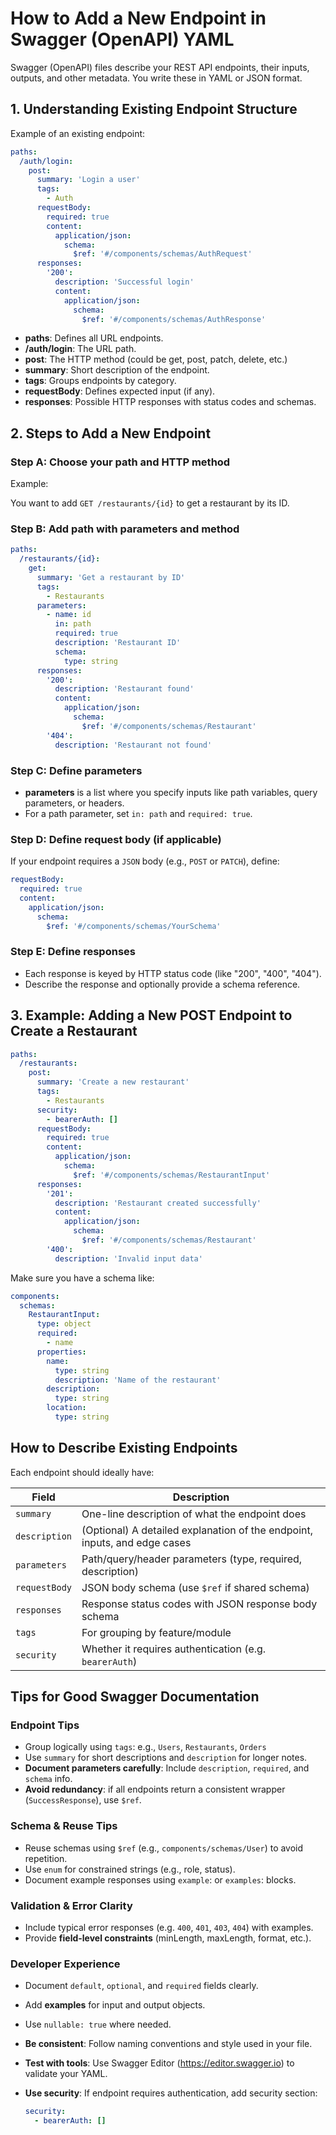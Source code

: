 # How to Add a New Endpoint in Swagger (OpenAPI) YAML

Swagger (OpenAPI) files describe your REST API endpoints, their inputs, outputs, and other metadata. You write these in YAML or JSON format.

## 1. Understanding Existing Endpoint Structure

Example of an existing endpoint:

```yaml
paths:
  /auth/login:
    post:
      summary: 'Login a user'
      tags:
        - Auth
      requestBody:
        required: true
        content:
          application/json:
            schema:
              $ref: '#/components/schemas/AuthRequest'
      responses:
        '200':
          description: 'Successful login'
          content:
            application/json:
              schema:
                $ref: '#/components/schemas/AuthResponse'
```

- **paths**: Defines all URL endpoints.
- **/auth/login**: The URL path.
- **post**: The HTTP method (could be get, post, patch, delete, etc.)
- **summary**: Short description of the endpoint.
- **tags**: Groups endpoints by category.
- **requestBody**: Defines expected input (if any).
- **responses**: Possible HTTP responses with status codes and schemas.

## 2. Steps to Add a New Endpoint

### Step A: Choose your path and HTTP method

Example:

You want to add `GET /restaurants/{id}` to get a restaurant by its ID.

### Step B: Add path with parameters and method

```yaml
paths:
  /restaurants/{id}:
    get:
      summary: 'Get a restaurant by ID'
      tags:
        - Restaurants
      parameters:
        - name: id
          in: path
          required: true
          description: 'Restaurant ID'
          schema:
            type: string
      responses:
        '200':
          description: 'Restaurant found'
          content:
            application/json:
              schema:
                $ref: '#/components/schemas/Restaurant'
        '404':
          description: 'Restaurant not found'
```

### Step C: Define parameters

- **parameters** is a list where you specify inputs like path variables, query parameters, or headers.
- For a path parameter, set `in: path` and `required: true`.

### Step D: Define request body (if applicable)

If your endpoint requires a `JSON` body (e.g., `POST` or `PATCH`), define:

```yaml
requestBody:
  required: true
  content:
    application/json:
      schema:
        $ref: '#/components/schemas/YourSchema'
```

### Step E: Define responses

- Each response is keyed by HTTP status code (like "200", "400", "404").
- Describe the response and optionally provide a schema reference.

## 3. Example: Adding a New POST Endpoint to Create a Restaurant

```yaml
paths:
  /restaurants:
    post:
      summary: 'Create a new restaurant'
      tags:
        - Restaurants
      security:
        - bearerAuth: []
      requestBody:
        required: true
        content:
          application/json:
            schema:
              $ref: '#/components/schemas/RestaurantInput'
      responses:
        '201':
          description: 'Restaurant created successfully'
          content:
            application/json:
              schema:
                $ref: '#/components/schemas/Restaurant'
        '400':
          description: 'Invalid input data'
```

Make sure you have a schema like:

```yaml
components:
  schemas:
    RestaurantInput:
      type: object
      required:
        - name
      properties:
        name:
          type: string
          description: 'Name of the restaurant'
        description:
          type: string
        location:
          type: string
```

## How to Describe Existing Endpoints

Each endpoint should ideally have:

| Field         | Description                                                               |
| ------------- | ------------------------------------------------------------------------- |
| `summary`     | One-line description of what the endpoint does                            |
| `description` | (Optional) A detailed explanation of the endpoint, inputs, and edge cases |
| `parameters`  | Path/query/header parameters (type, required, description)                |
| `requestBody` | JSON body schema (use `$ref` if shared schema)                            |
| `responses`   | Response status codes with JSON response body schema                      |
| `tags`        | For grouping by feature/module                                            |
| `security`    | Whether it requires authentication (e.g. `bearerAuth`)                    |

## Tips for Good Swagger Documentation

### Endpoint Tips

- Group logically using `tags`: e.g., `Users`, `Restaurants`, `Orders`
- Use `summary` for short descriptions and `description` for longer notes.
- **Document parameters carefully**: Include `description`, `required`, and `schema` info.
- **Avoid redundancy**: if all endpoints return a consistent wrapper (`SuccessResponse`), use `$ref`.

### Schema & Reuse Tips

- Reuse schemas using `$ref` (e.g., `components/schemas/User`) to avoid repetition.
- Use `enum` for constrained strings (e.g., role, status).
- Document example responses using `example`: or `examples`: blocks.

### Validation & Error Clarity

- Include typical error responses (e.g. `400`, `401`, `403`, `404`) with examples.
- Provide **field-level constraints** (minLength, maxLength, format, etc.).

### Developer Experience

- Document `default`, `optional`, and `required` fields clearly.
- Add **examples** for input and output objects.
- Use `nullable: true` where needed.
- **Be consistent**: Follow naming conventions and style used in your file.
- **Test with tools**: Use Swagger Editor (<https://editor.swagger.io>) to validate your YAML.
- **Use security**: If endpoint requires authentication, add security section:

  ```yaml
  security:
    - bearerAuth: []
  ```
